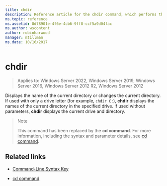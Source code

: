 ```yaml
---
title: chdir
description: Reference article for the chdir command, which performs the same actions as the cd command.
ms.topic: reference
ms.assetid: 8d78901e-4f6e-4cb6-9ff8-ccf5a9d04fac
ms.author: wscontent
author: robinharwood
manager: mtillman
ms.date: 10/16/2017
---
```

# chdir

>Applies to: Windows Server 2022, Windows Server 2019, Windows Server 2016, Windows Server 2012 R2, Windows Server 2012

Displays the name of the current directory or changes the current directory. If used with only a drive letter (for example, `chdir C:`), **chdir** displays the names of the current directory in the specified drive. If used without parameters, **chdir** displays the current drive and directory.

> > [!NOTE]
> This command has been replaced by the **cd command**. For more information, including the syntax and parameter details, see [cd command](cd.md).

## Related links

- [Command-Line Syntax Key](command-line-syntax-key.md)

- [cd command](cd.md)
